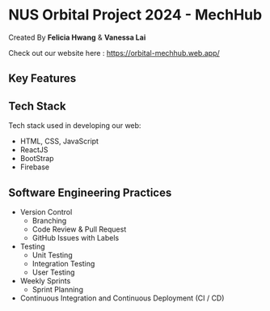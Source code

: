 # NUS Orbital Project 2024 - MechHub
Created By **Felicia Hwang** & **Vanessa Lai**

Check out our website here : https://orbital-mechhub.web.app/ 

## Key Features

## Tech Stack
Tech stack used in developing our web:
- HTML, CSS, JavaScript
- ReactJS
- BootStrap
- Firebase

## Software Engineering Practices
- Version Control 
    - Branching
    - Code Review & Pull Request
    - GitHub Issues with Labels
- Testing
    - Unit Testing
    - Integration Testing
    - User Testing
- Weekly Sprints
    - Sprint Planning
- Continuous Integration and Continuous Deployment (CI / CD)